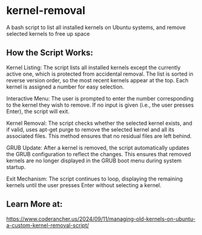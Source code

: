# kernel-removal
A bash script to list all installed kernels on Ubuntu systems, and remove selected kernels to free up space

## How the Script Works:

Kernel Listing: The script lists all installed kernels except the currently active one, which is protected from accidental removal. The list is sorted in reverse version order, so the most recent kernels appear at the top. Each kernel is assigned a number for easy selection.

Interactive Menu: The user is prompted to enter the number corresponding to the kernel they wish to remove. If no input is given (i.e., the user presses Enter), the script will exit.

Kernel Removal: The script checks whether the selected kernel exists, and if valid, uses apt-get purge to remove the selected kernel and all its associated files. This method ensures that no residual files are left behind.

GRUB Update: After a kernel is removed, the script automatically updates the GRUB configuration to reflect the changes. This ensures that removed kernels are no longer displayed in the GRUB boot menu during system startup.

Exit Mechanism: The script continues to loop, displaying the remaining kernels until the user presses Enter without selecting a kernel.

## Learn More at: 

https://www.coderancher.us/2024/09/11/managing-old-kernels-on-ubuntu-a-custom-kernel-removal-script/
